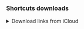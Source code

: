 ### Shortcuts downloads

<details>
<summary>Download links from iCloud</summary>

| Button | Download | Logic |
|:--|:--|:--|
| ![](images/11.22.32.png) | [link](https://www.icloud.com/shortcuts/e31e760cfab049ea87b58156df88f8e0) | ![](images/2025-02-24_12.48.11.png)|
| ![](images/11.27.16.png) | [link](https://www.icloud.com/shortcuts/fd0d53d7288d41b1878f783d009f80df) | ![](images/2025-02-24_13.06.45.png)|
| ![](images/11.28.28.png) | [link](https://www.icloud.com/shortcuts/3ec40e0f47c64018aad99f820e2a686e) | ![](images/2025-02-24_13.06.45.png)|
| ![](images/11.23.26.png) | [link](https://www.icloud.com/shortcuts/32bc5dfe4ffb4aa9aec13c631db83b1d) | ![](images/2025-02-24_13.06.45.png)|
| ![](images/11.26.53.png) | [link](https://www.icloud.com/shortcuts/201f3ab2882a44f7a8e8830e6c793ac2) | ![](images/2025-02-24_13.06.45.png)|
| ![](images/11.49.24.png) | [link](https://www.icloud.com/shortcuts/821656d2a40746a6bd576a96a35e00f2) | ![](images/2025-02-24_13.06.45.png)|
| ![](images/11.49.38.png) | [link](https://www.icloud.com/shortcuts/a8aa3c0d380a4180b159af81d6254b38) | ![](images/2025-02-24_13.06.45.png)|
| ![](images/11.49.51.png) | [link](https://www.icloud.com/shortcuts/025b4bbe16f2400aa08d86c98076178f) | ![](images/2025-02-24_13.06.45.png)|
| ![](images/11.50.05.png) | [link](https://www.icloud.com/shortcuts/2789ed2169214ce6872314cc545a1303) | ![](images/2025-02-24_13.06.45.png)|
| ![](images/11.50.32.png) | [link](https://www.icloud.com/shortcuts/fb50a2e5722d414e82c39c5a7bea8acc) | ![](images/2025-02-24_13.06.45.png)|
| ![](images/12.12.43.png) | [link](https://www.icloud.com/shortcuts/8fb7add9ea9a4b24ab3c7d9546bbe8f3) | ![](images/2025-02-24_13.06.45.png)|
| ![](images/12.12.57.png) | [link](https://www.icloud.com/shortcuts/fc96b69a9caa44b2828d847c4d0c1d24) | ![](images/2025-02-24_13.06.45.png)|
| ![](images/12.13.08.png) | [link](https://www.icloud.com/shortcuts/709df61f70c2411fa1ce46c0b64d8634) | ![](images/2025-02-24_13.06.45.png)|
| ![](images/12.13.28.png) | [link](https://www.icloud.com/shortcuts/a1891dc1605b480e893d5d225e0140a9) | ![](images/2025-02-24_13.06.45.png)|
| ![](images/12.13.43.png) | [link](https://www.icloud.com/shortcuts/b18c26e74c79406a9d0b3611fd4bbbc0) | ![](images/2025-02-24_13.06.45.png)|
| ![](images/12.13.57.png) | [link](https://www.icloud.com/shortcuts/aab932521b624c1291e71e88d4e896b3) | ![](images/2025-02-24_13.06.45.png)|
| ![](images/12.14.10.png) | [link](https://www.icloud.com/shortcuts/c25fcc0f62f64a099dba584fcad0d29e) | ![](images/2025-02-24_13.06.45.png)|
| ![](images/12.14.20.png) | [link](https://www.icloud.com/shortcuts/4a20a41c31904101b073af17e68b0bdf) | ![](images/2025-02-24_13.06.45.png)|
</details>

